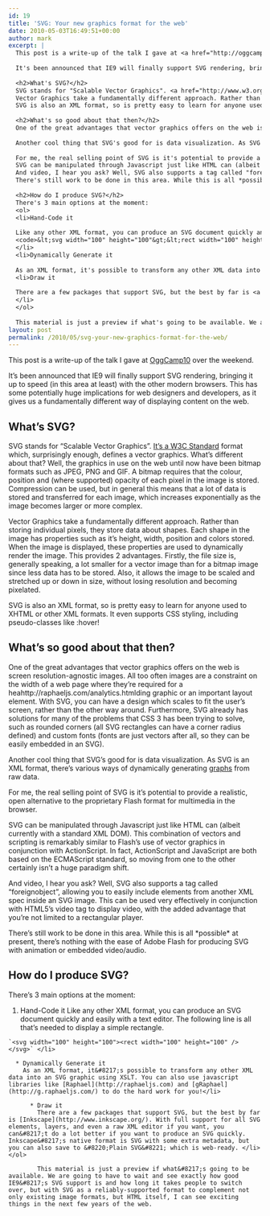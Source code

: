 ```yaml
---
id: 19
title: 'SVG: Your new graphics format for the web'
date: 2010-05-03T16:49:51+00:00
author: mark
excerpt: |
  This post is a write-up of the talk I gave at <a href="http://oggcamp.org">OggCamp10</a> over the weekend.
  
  It's been announced that IE9 will finally support SVG rendering, bringing it up to speed (in this area at least) with the other modern browsers. This has some potentially huge implications for web designers and developers, as it gives us a fundamentally different way of displaying content on the web.
  
  <h2>What's SVG?</h2>
  SVG stands for "Scalable Vector Graphics". <a href="http://www.w3.org/Graphics/SVG/">It's a W3C Standard</a> format which, surprisingly enough, defines a vector graphics. What's different about that? Well, the graphics in use on the web until now have been bitmap formats such as JPEG, PNG and GIF. A bitmap requires that the colour, position and (where supported) opacity of each pixel in the image is stored. Compression can be used, but in general this means that a lot of data is stored and transferred for each image, which increases exponentially as the image becomes larger or more complex.
  Vector Graphics take a fundamentally different approach. Rather than storing individual pixels, they store data about shapes. Each shape in the image has properties such as it's height, width, position and colors stored. When the image is displayed, these properties are used to dynamically render the image. This provides 2 advantages. Firstly, the file size is, generally speaking, a lot smaller for a vector image than for a bitmap image since less data has to be stored. Also, it allows the image to be scaled and stretched up or down in size, without losing resolution and becoming pixelated.
  SVG is also an XML format, so is pretty easy to learn for anyone used to XHTML or other XML formats. It even supports CSS styling, including pseudo-classes like :hover!
  
  <h2>What's so good about that then?</h2>
  One of the great advantages that vector graphics offers on the web is screen resolution-agnostic images. All too often images are a constraint on the width of a web page where they're required for a heahttp://raphaeljs.com/analytics.htmlding graphic or an important layout element. With SVG, you can have a design which scales to fit the user's screen, rather than the other way around. Furthermore, SVG already has solutions for many of the problems that CSS 3 has been trying to solve, such as rounded corners (all SVG rectangles can have a corner radius defined) and custom fonts (fonts are just vectors after all, so they can be easily embedded in an SVG).
  
  Another cool thing that SVG's good for is data visualization. As SVG is an XML format, there's various ways of dynamically generating <a href="http://raphaeljs.com/pie.html">graphs</a> from raw data.
  
  For me, the real selling point of SVG is it's potential to provide a realistic, open alternative to the proprietary Flash format for multimedia in the browser.
  SVG can be manipulated through Javascript just like HTML can (albeit currently with a standard XML DOM). This combination of vectors and scripting is remarkably similar to Flash's use of vector graphics in conjunction with ActionScript. In fact, ActionScript and JavaScript are both based on the ECMAScript standard, so moving from one to the other certainly isn't a huge paradigm shift.
  And video, I hear you ask? Well, SVG also supports a tag called "foreignobject", allowing you to easily include elements from another XML spec inside an SVG image. <a href="http://people.mozilla.com/~prouget/demos/round/index.xhtml">This can be used very effectively in conjunction with HTML5's video tag</a> to display video, with the added advantage that you're not limited to a rectangular player.
  There's still work to be done in this area. While this is all *possible* at present, there's nothing with the ease of Adobe Flash for producing SVG with animation or embedded video/audio.
  
  <h2>How do I produce SVG?</h2>
  There's 3 main options at the moment:
  <ol>
  <li>Hand-Code it
  
  Like any other XML format, you can produce an SVG document quickly and easily with a text editor. The following line is all that's needed to display a simple rectangle.
  <code>&lt;svg width="100" height="100"&gt;&lt;rect width="100" height="100" /&gt;&lt;/svg&gt;</code>
  </li>
  <li>Dynamically Generate it
  
  As an XML format, it's possible to transform any other XML data into an SVG graphic using XSLT. You can also use javascript libraries like <a href="http://raphaeljs.com">Raphael</a> and <a href="http://g.raphaeljs.com/">gRaphael</a> to do the hard work for you!</li>
  <li>Draw it
  
  There are a few packages that support SVG, but the best by far is <a href="http://www.inkscape.org/">Inkscape</a>. With full support for all SVG elements, layers, and even a raw XML editor if you want, you can't do a lot better if you want to produce an SVG quickly. Inkscape's native format is SVG with some extra metadata, but you can also save to "Plain SVG" which is web-ready.
  </li>
  </ol>
  
  This material is just a preview if what's going to be available. We are going to have to wait and see exactly how good IE9's SVG support is and how long it takes people to switch over, but with SVG as a reliably-supported format to complement not only existing image formats, but HTML itself, I can see exciting things in the next few years of the web.
layout: post
permalink: /2010/05/svg-your-new-graphics-format-for-the-web/
---
```

This post is a write-up of the talk I gave at [OggCamp10](http://oggcamp.org) over the weekend.

It&#8217;s been announced that IE9 will finally support SVG rendering, bringing it up to speed (in this area at least) with the other modern browsers. This has some potentially huge implications for web designers and developers, as it gives us a fundamentally different way of displaying content on the web.

## What&#8217;s SVG?

SVG stands for &#8220;Scalable Vector Graphics&#8221;. [It&#8217;s a W3C Standard](http://www.w3.org/Graphics/SVG/) format which, surprisingly enough, defines a vector graphics. What&#8217;s different about that? Well, the graphics in use on the web until now have been bitmap formats such as JPEG, PNG and GIF. A bitmap requires that the colour, position and (where supported) opacity of each pixel in the image is stored. Compression can be used, but in general this means that a lot of data is stored and transferred for each image, which increases exponentially as the image becomes larger or more complex.
  
Vector Graphics take a fundamentally different approach. Rather than storing individual pixels, they store data about shapes. Each shape in the image has properties such as it&#8217;s height, width, position and colors stored. When the image is displayed, these properties are used to dynamically render the image. This provides 2 advantages. Firstly, the file size is, generally speaking, a lot smaller for a vector image than for a bitmap image since less data has to be stored. Also, it allows the image to be scaled and stretched up or down in size, without losing resolution and becoming pixelated.
  
SVG is also an XML format, so is pretty easy to learn for anyone used to XHTML or other XML formats. It even supports CSS styling, including pseudo-classes like :hover!

## What&#8217;s so good about that then?

One of the great advantages that vector graphics offers on the web is screen resolution-agnostic images. All too often images are a constraint on the width of a web page where they&#8217;re required for a heahttp://raphaeljs.com/analytics.htmlding graphic or an important layout element. With SVG, you can have a design which scales to fit the user&#8217;s screen, rather than the other way around. Furthermore, SVG already has solutions for many of the problems that CSS 3 has been trying to solve, such as rounded corners (all SVG rectangles can have a corner radius defined) and custom fonts (fonts are just vectors after all, so they can be easily embedded in an SVG).

Another cool thing that SVG&#8217;s good for is data visualization. As SVG is an XML format, there&#8217;s various ways of dynamically generating [graphs](http://raphaeljs.com/pie.html) from raw data.

For me, the real selling point of SVG is it&#8217;s potential to provide a realistic, open alternative to the proprietary Flash format for multimedia in the browser.
  
SVG can be manipulated through Javascript just like HTML can (albeit currently with a standard XML DOM). This combination of vectors and scripting is remarkably similar to Flash&#8217;s use of vector graphics in conjunction with ActionScript. In fact, ActionScript and JavaScript are both based on the ECMAScript standard, so moving from one to the other certainly isn&#8217;t a huge paradigm shift.
  
And video, I hear you ask? Well, SVG also supports a tag called &#8220;foreignobject&#8221;, allowing you to easily include elements from another XML spec inside an SVG image. This can be used very effectively in conjunction with HTML5&#8217;s video tag to display video, with the added advantage that you&#8217;re not limited to a rectangular player.
  
There&#8217;s still work to be done in this area. While this is all \*possible\* at present, there&#8217;s nothing with the ease of Adobe Flash for producing SVG with animation or embedded video/audio.

## How do I produce SVG?

There&#8217;s 3 main options at the moment:

  1. Hand-Code it 
    Like any other XML format, you can produce an SVG document quickly and easily with a text editor. The following line is all that&#8217;s needed to display a simple rectangle.
  
    `<svg width="100" height="100"><rect width="100" height="100" /></svg>` </li> 
    
      * Dynamically Generate it 
        As an XML format, it&#8217;s possible to transform any other XML data into an SVG graphic using XSLT. You can also use javascript libraries like [Raphael](http://raphaeljs.com) and [gRaphael](http://g.raphaeljs.com/) to do the hard work for you!</li> 
        
          * Draw it 
            There are a few packages that support SVG, but the best by far is [Inkscape](http://www.inkscape.org/). With full support for all SVG elements, layers, and even a raw XML editor if you want, you can&#8217;t do a lot better if you want to produce an SVG quickly. Inkscape&#8217;s native format is SVG with some extra metadata, but you can also save to &#8220;Plain SVG&#8221; which is web-ready. </li> </ol> 
            
            This material is just a preview if what&#8217;s going to be available. We are going to have to wait and see exactly how good IE9&#8217;s SVG support is and how long it takes people to switch over, but with SVG as a reliably-supported format to complement not only existing image formats, but HTML itself, I can see exciting things in the next few years of the web.

